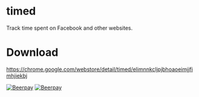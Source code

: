 # timed
Track time spent on Facebook and other websites.

# Download
https://chrome.google.com/webstore/detail/timed/elimnnkcljpjbhoaoeimjjfimhjiekbj


[![Beerpay](https://beerpay.io/amaurymartiny/timed/badge.svg?style=beer-square)](https://beerpay.io/amaurymartiny/timed)  [![Beerpay](https://beerpay.io/amaurymartiny/timed/make-wish.svg?style=flat-square)](https://beerpay.io/amaurymartiny/timed?focus=wish)

